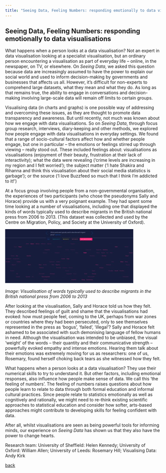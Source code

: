 ```yaml
---
title: "Seeing Data, Feeling Numbers: responding emotionally to data visualisations"
---
```


## Seeing Data, Feeling Numbers: responding emotionally to data visualisations

What happens when a person looks at a data visualisation? Not an expert in data visualisation looking at a specialist visualisation, but an ordinary person encountering a visualisation as part of everyday life – online, in the newspaper, on TV, or elsewhere. On _Seeing Data_, we asked this question because data are increasingly assumed to have the power to explain our social world and used to inform decision-making by governments and businesses that affects us all. However, it’s difficult for non-experts to comprehend large datasets, what they mean and what they do. As long as that remains true, the ability to engage in conversations and decision-making involving large-scale data will remain off limits to certain groups.

Visualising data (in charts and graphs) is one possible way of addressing and overcoming these issues, as they are thought to promote data transparency and awareness. But until recently, not much was known about how we engage with data visualisations. So on _Seeing Data_, through focus group research, interviews, diary-keeping and other methods, we explored how people engage with data visualisations in everyday settings. We found that a range of socio-cultural factors affect how and whether people engage, but one in particular – the emotions or feelings stirred up through viewing – really stood out. These included feelings about: visualisations as visualisations (enjoyment of their beauty, frustration at their lack of interactivity); what the data were revealing (‘crime levels are increasing in my region and I felt worried’); the subject matter (‘I hate Shakira and Rihanna and think this visualisation about their social media statistics is garbage’); or the source (‘I love Buzzfeed so much that I think I’m addicted to it!’)

At a focus group involving people from a non-governmental organisation, the experiences of two participants (who chose the pseudonyms Sally and Horace) provide us with a very poignant example. They had spent some time looking at a number of visualisations, including one that displayed the kinds of words typically used to describe migrants in the British national press from 2006 to 2013. (This dataset was collected and used by the Centre on Migration, Policy, and Society at the University of Oxford).

![image: Visualisation of words typically used to describe migrants in the British national press from 2006 to 2013](Images/08.jpg)

_Image: Visualisation of words typically used to describe migrants in the British national press from 2006 to 2013_

After looking at the visualisation, Sally and Horace told us how they felt. They described feelings of guilt and shame that the visualisations had evoked: how must people feel, coming to the UK, perhaps from war zones or countries where they had been persecuted, only to see themselves represented in the press as ‘bogus’, ‘failed’, ‘illegal’? Sally and Horace felt ashamed to be associated with such demonising language of fellow humans in need. Although the visualisation was intended to be unbiased, the visual ‘weight’ of the words – their quantity and their communicative strength – powerfully evoked empathy and intense emotions. Hearing them talk about their emotions was extremely moving for us as researchers: one of us, Rosemary, found herself choking back tears as she witnessed how they felt.

What happens when a person looks at a data visualisation? They use their numerical skills to try to understand it. But other factors, including emotional responses, also influence how people make sense of data. We call this ‘the feeling of numbers’. The feeling of numbers raises questions about how people learn to relate to data through both formal education and informal cultural practices. Since people relate to statistics emotionally as well as cognitively and rationally, we might need to re-think existing scientific approaches to statistical education and consider how softer, arts-based approaches might contribute to developing skills for feeling confident with data.

After all, whilst visualisations are seen as being powerful tools for informing minds, our experience on _Seeing Data_ has shown us that they also have the power to change hearts.

Research team: University of Sheffield: Helen Kennedy; University of Oxford: William Allen; University of Leeds: Rosemary Hill; Visualising Data: Andy Kirk

[back](../)
